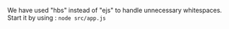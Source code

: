 We have used "hbs" instead of "ejs" to handle unnecessary whitespaces.
Start it by using :
`node src/app.js`
